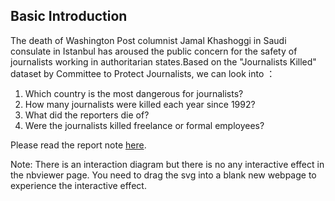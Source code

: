 ## Basic Introduction
The death of Washington Post columnist Jamal Khashoggi in Saudi consulate in Istanbul has aroused the public concern for the safety of journalists working in authoritarian states.Based on the "Journalists Killed" dataset by Committee to Protect Journalists, we can look into ：
1. Which country is the most dangerous for journalists?
2. How many journalists were killed each year since 1992?
3. What did the reporters die of?
4. Were the journalists killed freelance or formal employees?

Please read the report note [here](http://nbviewer.jupyter.org/github/kaiwenxu94/python-data-assignments/blob/master/assignment2/Assignment2-v2.ipynb).

Note: There is an interaction diagram but there is no any interactive effect in the nbviewer page. You need to drag the svg into a blank new webpage to experience the interactive effect. 

